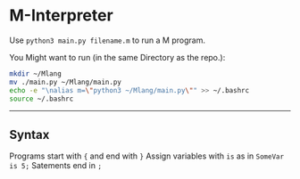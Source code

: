 # M-Interpreter

Use `python3 main.py filename.m` to run a M program.

You Might want to run (in the same Directory as the repo.):

```bash
mkdir ~/Mlang
mv ./main.py ~/Mlang/main.py
echo -e "\nalias m=\"python3 ~/Mlang/main.py\"" >> ~/.bashrc
source ~/.bashrc
```
---
## Syntax

Programs start with `{` and end with `}`
Assign variables with `is` as in `SomeVar is 5;`
Satements end in `;`

